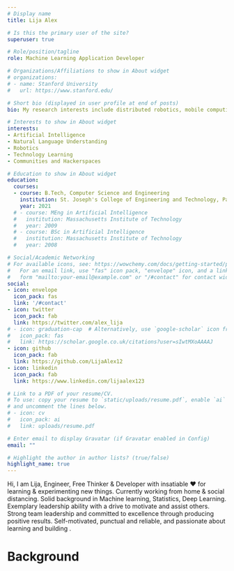 ```yaml
---
# Display name
title: Lija Alex

# Is this the primary user of the site?
superuser: true

# Role/position/tagline
role: Machine Learning Application Developer

# Organizations/Affiliations to show in About widget
# organizations:
# - name: Stanford University
#   url: https://www.stanford.edu/

# Short bio (displayed in user profile at end of posts)
bio: My research interests include distributed robotics, mobile computing and programmable matter.

# Interests to show in About widget
interests:
- Artificial Intelligence
- Natural Language Understanding
- Robotics
- Technology Learning
- Communities and Hackerspaces

# Education to show in About widget
education:
  courses:
  - course: B.Tech, Computer Science and Engineering
    institution: St. Joseph's College of Engineering and Technology, Palai
    year: 2021
  # - course: MEng in Artificial Intelligence
  #   institution: Massachusetts Institute of Technology
  #   year: 2009
  # - course: BSc in Artificial Intelligence
  #   institution: Massachusetts Institute of Technology
  #   year: 2008

# Social/Academic Networking
# For available icons, see: https://wowchemy.com/docs/getting-started/page-builder/#icons
#   For an email link, use "fas" icon pack, "envelope" icon, and a link in the
#   form "mailto:your-email@example.com" or "/#contact" for contact widget.
social:
- icon: envelope
  icon_pack: fas
  link: '/#contact'
- icon: twitter
  icon_pack: fab
  link: https://twitter.com/alex_lija
# - icon: graduation-cap  # Alternatively, use `google-scholar` icon from `ai` icon pack
#   icon_pack: fas
#   link: https://scholar.google.co.uk/citations?user=sIwtMXoAAAAJ
- icon: github
  icon_pack: fab
  link: https://github.com/LijaAlex12
- icon: linkedin
  icon_pack: fab
  link: https://www.linkedin.com/lijaalex123

# Link to a PDF of your resume/CV.
# To use: copy your resume to `static/uploads/resume.pdf`, enable `ai` icons in `params.toml`, 
# and uncomment the lines below.
# - icon: cv
#   icon_pack: ai
#   link: uploads/resume.pdf

# Enter email to display Gravatar (if Gravatar enabled in Config)
email: ""

# Highlight the author in author lists? (true/false)
highlight_name: true
---
```


<p> Hi, I am Lija, Engineer, Free Thinker & Developer with insatiable ❤️ for learning & experimenting new things. Currently working from home & social distancing. Solid background in Machine learning, Statistics, Deep Learning. Exemplary leadership ability with a drive to motivate and assist others. Strong team leadership and committed to excellence through producing positive results. Self-motivated, punctual and reliable, and passionate about learning and building .<p>

# Background

<!-- {{< icon name="download" pack="fas" >}} Download my {{< staticref "uploads/demo_resume.pdf" "newtab" >}}resumé{{< /staticref >}}. -->
